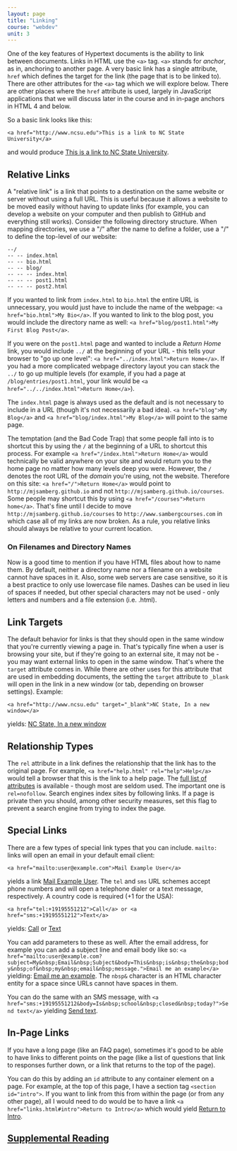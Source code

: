 ```yaml
---
layout: page
title: "Linking"
course: "webdev"
unit: 3
---
```

<a id="intro"></a>
One of the key features of Hypertext documents is the ability to link between documents. Links in HTML use the ```<a>``` tag. ```<a>``` stands for _anchor_, as in, anchoring to another page. A very basic link has a single attribute, ```href``` which defines the target for the link (the page that is to be linked to). There are other attributes for the ```<a>``` tag which we will explore below. There are other places where the ```href``` attribute is used, largely in JavaScript applications that we will discuss later in the course and in in-page anchors in HTML 4 and below. 

So a basic link looks like this:

	<a href="http://www.ncsu.edu">This is a link to NC State University</a>

and would produce
<a href="http://www.ncsu.edu">This is a link to NC State University</a>.

## Relative Links
A "relative link" is a link that points to a destination on the same website or server without using a full URL. This is useful because it allows a website to be moved easily without having to update links (for example, you can develop a website on your computer and then publish to GitHub and everything still works). Consider the following directory structure. When mapping directories, we use a "/" after the name to define a folder, use a "/" to define the top-level of our website:

	--/
	-- -- index.html
	-- -- bio.html
	-- -- blog/
	-- -- -- index.html
	-- -- -- post1.html
	-- -- -- post2.html

If you wanted to link from ```index.html``` to ```bio.html``` the entire URL is unnecessary, you would just have to include the name of the webpage: ```<a href="bio.html">My Bio</a>```. If you wanted to link to the blog post, you would include the directory name as well: ```<a href="blog/post1.html">My First Blog Post</a>```. 

If you were on the ```post1.html``` page and wanted to include a _Return Home_ link, you would include ```../``` at the beginning of your URL - this tells your browser to "go up one level": ```<a href="../index.html">Return Home</a>```. If you had a more complicated webpage directory layout you can stack the ```../``` to go up multiple levels (for example, if you had a page at ```/blog/entries/post1.html```, your link would be ```<a href="../../index.html">Return Home</a>```).

The ```index.html``` page is always used as the default and is not necessary to include in a URL (though it's not necessarily a bad idea). ```<a href="blog">My Blog</a>``` and ```<a href="blog/index.html">My Blog</a>``` will point to the same page.

The temptation (and the Bad Code Trap) that some people fall into is to shortcut this by using the ```/``` at the beginning of a URL to shortcut this process. For example ```<a href="/index.html">Return Home</a>``` would technically be valid anywhere on your site and would return you to the home page no matter how many levels deep you were. However, the ```/``` denotes the root URL of the *domain* you're using, not the website. Therefore on this site: ```<a href="/">Return Home</a>``` would point to ```http://mjsamberg.github.io``` and not ```http://mjsamberg.github.io/courses```. Some people may shortcut this by using ```<a href="/courses">Return home</a>```. That's fine until I decide to move ```http://mjsamberg.github.io/courses``` to ```http://www.sambergcourses.com``` in which case all of my links are now broken. As a rule, you relative links should always be relative to your current location.

### On Filenames and Directory Names
Now is a good time to mention if you have HTML files about how to name them. By default, neither a directory name nor a filename on a website cannot have spaces in it. Also, some web servers are case sensitive, so it is a best practice to only use lowercase file names. Dashes can be used in lieu of spaces if needed, but other special characters may not be used - only letters and numbers and a file extension (i.e. .html).

## Link Targets
The default behavior for links is that they should open in the same window that you're currently viewing a page in. That's typically fine when a user is browsing your site, but if they're going to an external site, it may not be - you may want external links to open in the same window. That's where the ```target``` attribute comes in. While there are other uses for this attribute that are used in embedding documents, the setting the ```target``` attribute to ```_blank``` will open in the link in a new window (or tab, depending on browser settings). Example:

	<a href="http://www.ncsu.edu" target="_blank">NC State, In a new window</a>

yields: <a href="http://www.ncsu.edu" target="_blank">NC State, In a new window</a>

## Relationship Types
The ```rel``` attribute in a link defines the relationship that the link has to the original page. For example, ```<a href="help.html" rel="help">Help</a>``` would tell a browser that this is the link to a help page. The [full list of attributes](https://developer.mozilla.org/en-US/docs/Web/HTML/Link_types) is available - though most are seldom used. The important one is ```rel=nofollow```. Search engines index sites by following links. If a page is private then you should, among other security measures, set this flag to prevent a search engine from trying to index the page.

## Special Links
There are a few types of special link types that you can include. ```mailto:``` links will open an email in your default email client:

	<a href="mailto:user@example.com">Mail Example User</a>

yields a link <a href="mailto:user@example.com">Mail Example User</a>. The ```tel``` and ```sms``` URL schemes accept phone numbers and will open a telephone dialer or a text message, respectively. A country code is required (+1 for the USA):

	<a href="tel:+19195551212">Call</a> or <a href="sms:+19195551212">Text</a>

yields: <a href="tel:+19195551212">Call</a> or <a href="sms:+19195551212">Text</a>

You can add parameters to these as well. After the email address, for example you can add a subject line and email body like so:
	```<a href="mailto:user@example.com?subject=My&nbsp;Email&nbsp;Subject&body=This&nbsp;is&nbsp;the&nbsp;body&nbsp;of&nbsp;my&nbsp;email&nbsp;message.">Email me an example</a>```
yielding: <a href="mailto:user@example.com?subject=My&nbsp;Email&nbsp;Subject&body=This&nbsp;is&nbsp;the&nbsp;body&nbsp;of&nbsp;my&nbsp;email&nbsp;message.">Email me an example</a>. The ```nbsp&``` character is an HTML character entity for a space since URLs cannot have spaces in them.

You can do the same with an SMS message, with ```<a href="sms:+19195551212&body=Is&nbsp;school&nbsp;closed&nbsp;today?">Send text</a>``` yielding <a href="sms:+19195551212&body=Is&nbsp;school&nbsp;closed&nbsp;today?">Send text</a>.

## In-Page Links
If you have a long page (like an FAQ page), sometimes it's good to be able to have links to different points on the page (like a list of questions that link to responses further down, or a link that returns to the top of the page).

You can do this by adding an ```id``` attribute to any container element on a page. For example, at the top of this page, I have a section tag ```<section id="intro">```. If you want to link from this from within the page (or from any other page), all I would need to do would be to have a link ```<a href="links.html#intro">Return to Intro</a>``` which would yield <a href="links.html#intro">Return to Intro</a>.

## [Supplemental Reading](https://www.w3schools.com/html/html_links.asp)

